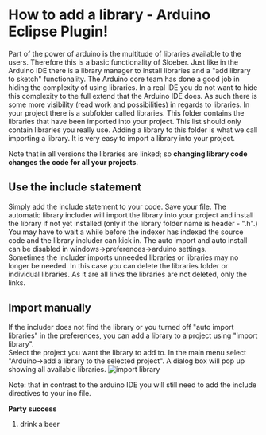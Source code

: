 How to add a library - Arduino Eclipse Plugin!
=====
Part of the power of arduino is the multitude of libraries available to the users.
Therefore this is a basic functionality of Sloeber.
Just like in the Arduino IDE there is a library manager to install libraries and a "add library to sketch" functionality.
The Arduino core team has done a good job in hiding the complexity of using libraries. In a real IDE you do not want to hide this complexity to the full extend that the Arduino IDE does. As such there is some more visibility (read work and possibilities) in regards to libraries.
In your project there is a subfolder called libraries. This folder contains the libraries that have been imported into your project. This list should only contain libraries you really use.
Adding a library to this folder is what we call importing a library.
It is very easy to import a library into your project.

Note that in all versions the libraries are linked; so **changing library code changes the code for all your projects**.

Use the include statement
-----
Simply add the include statement to your code.
Save your file.
The automatic library includer will import the library into your project and install the library if not yet installed (only if the library folder name is header - ".h".)
You may have to wait a while before the indexer has indexed the source code and the library includer can kick in.
The auto import and auto install can be disabled in windows->preferences->arduino settings.  
Sometimes the includer imports unneeded libraries or libraries may no longer be needed. In this case you can delete the libraries folder or individual libraries. As it are all links the libraries are not deleted, only the links.



Import manually
-----

If the includer does not find the library or you turned off "auto import libraries" in the preferences, you can add a library to a project using "import library".  
Select the project you want the library to add to. In the main menu select "Arduino->add a library to the selected project".
A dialog box will pop up showing all available libraries.
![import library](http://eclipse.baeyens.it/img/import_libraries.png)


Note: that in contrast to the arduino IDE you will still need to add the include directives to your ino file.



 **Party success**

 1. drink a beer

